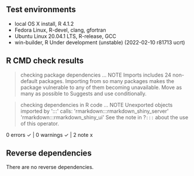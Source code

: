 ## Test environments
* local OS X install, R 4.1.2
* Fedora Linux, R-devel, clang, gfortran
* Ubuntu Linux 20.04.1 LTS, R-release, GCC
* win-builder, R Under development (unstable) (2022-02-10 r81713 ucrt)

## R CMD check results

> checking package dependencies ... NOTE
  Imports includes 24 non-default packages.
  Importing from so many packages makes the package vulnerable to any of
  them becoming unavailable.  Move as many as possible to Suggests and
  use conditionally.

> checking dependencies in R code ... NOTE
  Unexported objects imported by ':::' calls:
    'rmarkdown:::rmarkdown_shiny_server' 'rmarkdown:::rmarkdown_shiny_ui'
    See the note in ?`:::` about the use of this operator.

0 errors ✓ | 0 warnings ✓ | 2 note x

## Reverse dependencies

There are no reverse dependencies.
